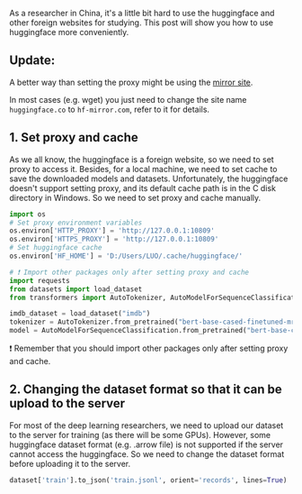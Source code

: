 As a researcher in China, it's a little bit hard to use the huggingface and other foreign websites for studying. This post will show you how to use huggingface more conveniently.

## Update:

A better way than setting the proxy might be using the [mirror site](https://hf-mirror.com/).

In most cases (e.g. wget) you just need to change the site name `huggingface.co` to `hf-mirror.com`, refer to it for details.

## 1. Set proxy and cache
As we all know, the huggingface is a foreign website, so we need to set proxy to access it. Besides, for a local machine, we need to set cache to save the downloaded models and datasets. Unfortunately, the huggingface doesn't support setting proxy, and its default cache path is in the C disk directory in Windows. So we need to set proxy and cache manually.
```python
import os
# Set proxy environment variables
os.environ['HTTP_PROXY'] = 'http://127.0.0.1:10809'
os.environ['HTTPS_PROXY'] = 'http://127.0.0.1:10809'
# Set huggingface cache
os.environ['HF_HOME'] = 'D:/Users/LUO/.cache/huggingface/'

# ❗ Import other packages only after setting proxy and cache
import requests
from datasets import load_dataset
from transformers import AutoTokenizer, AutoModelForSequenceClassification

imdb_dataset = load_dataset("imdb")
tokenizer = AutoTokenizer.from_pretrained("bert-base-cased-finetuned-mrpc")
model = AutoModelForSequenceClassification.from_pretrained("bert-base-cased-finetuned-mrpc")
```
❗ Remember that you should import other packages only after setting proxy and cache.

## 2. Changing the dataset format so that it can be upload to the server
For most of the deep learning researchers, we need to upload our dataset to the server for training (as there will be some GPUs). However, some huggingface dataset format (e.g. .arrow file) is not supported if the server cannot access the huggingface. So we need to change the dataset format before uploading it to the server.
```python
dataset['train'].to_json('train.jsonl', orient='records', lines=True)
```

